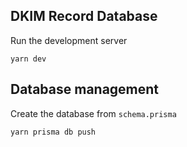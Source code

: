 ## DKIM Record Database

Run the development server

```
yarn dev
```

## Database management

Create the database from ```schema.prisma```

```
yarn prisma db push
```
